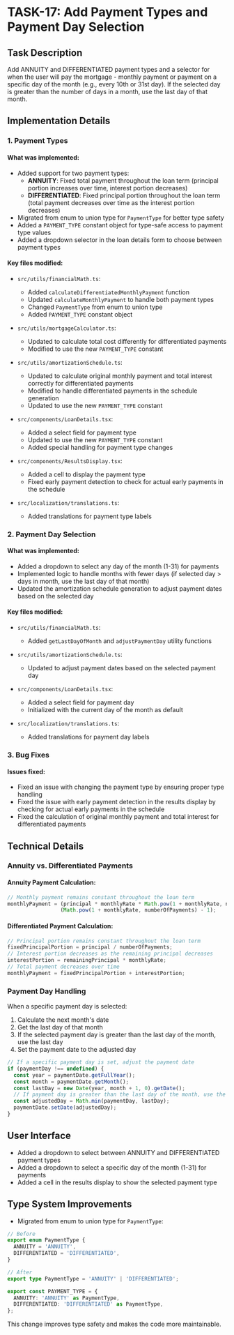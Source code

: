 # TASK-17: Add Payment Types and Payment Day Selection

## Task Description
Add ANNUITY and DIFFERENTIATED payment types and a selector for when the user will pay the mortgage - monthly payment or payment on a specific day of the month (e.g., every 10th or 31st day). If the selected day is greater than the number of days in a month, use the last day of that month.

## Implementation Details

### 1. Payment Types

#### What was implemented:
- Added support for two payment types:
  - **ANNUITY**: Fixed total payment throughout the loan term (principal portion increases over time, interest portion decreases)
  - **DIFFERENTIATED**: Fixed principal portion throughout the loan term (total payment decreases over time as the interest portion decreases)
- Migrated from enum to union type for `PaymentType` for better type safety
- Added a `PAYMENT_TYPE` constant object for type-safe access to payment type values
- Added a dropdown selector in the loan details form to choose between payment types

#### Key files modified:
- `src/utils/financialMath.ts`: 
  - Added `calculateDifferentiatedMonthlyPayment` function
  - Updated `calculateMonthlyPayment` to handle both payment types
  - Changed `PaymentType` from enum to union type
  - Added `PAYMENT_TYPE` constant object

- `src/utils/mortgageCalculator.ts`:
  - Updated to calculate total cost differently for differentiated payments
  - Modified to use the new `PAYMENT_TYPE` constant

- `src/utils/amortizationSchedule.ts`:
  - Updated to calculate original monthly payment and total interest correctly for differentiated payments
  - Modified to handle differentiated payments in the schedule generation
  - Updated to use the new `PAYMENT_TYPE` constant

- `src/components/LoanDetails.tsx`:
  - Added a select field for payment type
  - Updated to use the new `PAYMENT_TYPE` constant
  - Added special handling for payment type changes

- `src/components/ResultsDisplay.tsx`:
  - Added a cell to display the payment type
  - Fixed early payment detection to check for actual early payments in the schedule

- `src/localization/translations.ts`:
  - Added translations for payment type labels

### 2. Payment Day Selection

#### What was implemented:
- Added a dropdown to select any day of the month (1-31) for payments
- Implemented logic to handle months with fewer days (if selected day > days in month, use the last day of that month)
- Updated the amortization schedule generation to adjust payment dates based on the selected day

#### Key files modified:
- `src/utils/financialMath.ts`:
  - Added `getLastDayOfMonth` and `adjustPaymentDay` utility functions

- `src/utils/amortizationSchedule.ts`:
  - Updated to adjust payment dates based on the selected payment day

- `src/components/LoanDetails.tsx`:
  - Added a select field for payment day
  - Initialized with the current day of the month as default

- `src/localization/translations.ts`:
  - Added translations for payment day labels

### 3. Bug Fixes

#### Issues fixed:
- Fixed an issue with changing the payment type by ensuring proper type handling
- Fixed the issue with early payment detection in the results display by checking for actual early payments in the schedule
- Fixed the calculation of original monthly payment and total interest for differentiated payments

## Technical Details

### Annuity vs. Differentiated Payments

#### Annuity Payment Calculation:
```javascript
// Monthly payment remains constant throughout the loan term
monthlyPayment = (principal * monthlyRate * Math.pow(1 + monthlyRate, numberOfPayments)) / 
                 (Math.pow(1 + monthlyRate, numberOfPayments) - 1);
```

#### Differentiated Payment Calculation:
```javascript
// Principal portion remains constant throughout the loan term
fixedPrincipalPortion = principal / numberOfPayments;
// Interest portion decreases as the remaining principal decreases
interestPortion = remainingPrincipal * monthlyRate;
// Total payment decreases over time
monthlyPayment = fixedPrincipalPortion + interestPortion;
```

### Payment Day Handling

When a specific payment day is selected:
1. Calculate the next month's date
2. Get the last day of that month
3. If the selected payment day is greater than the last day of the month, use the last day
4. Set the payment date to the adjusted day

```javascript
// If a specific payment day is set, adjust the payment date
if (paymentDay !== undefined) {
  const year = paymentDate.getFullYear();
  const month = paymentDate.getMonth();
  const lastDay = new Date(year, month + 1, 0).getDate();
  // If payment day is greater than the last day of the month, use the last day
  const adjustedDay = Math.min(paymentDay, lastDay);
  paymentDate.setDate(adjustedDay);
}
```

## User Interface

- Added a dropdown to select between ANNUITY and DIFFERENTIATED payment types
- Added a dropdown to select a specific day of the month (1-31) for payments
- Added a cell in the results display to show the selected payment type

## Type System Improvements

- Migrated from enum to union type for `PaymentType`:
```typescript
// Before
export enum PaymentType {
  ANNUITY = 'ANNUITY',
  DIFFERENTIATED = 'DIFFERENTIATED',
}

// After
export type PaymentType = 'ANNUITY' | 'DIFFERENTIATED';

export const PAYMENT_TYPE = {
  ANNUITY: 'ANNUITY' as PaymentType,
  DIFFERENTIATED: 'DIFFERENTIATED' as PaymentType,
};
```

This change improves type safety and makes the code more maintainable.
